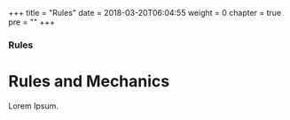 +++
title = "Rules"
date = 2018-03-20T06:04:55
weight = 0
chapter = true
pre = ""
+++

### Rules

# Rules and Mechanics

Lorem Ipsum.
